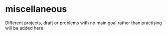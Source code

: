 # miscellaneous
Different projects, draft or problems with no main goal rather than practising will be added here
